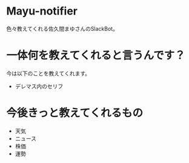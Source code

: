 # Mayu-notifier
色々教えてくれる佐久間まゆさんのSlackBot。

# 一体何を教えてくれると言うんです？
今は以下のことを教えてくれます。
- デレマス内のセリフ

# 今後きっと教えてくれるもの
- 天気
- ニュース
- 株価
- 運勢
